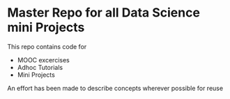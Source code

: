 Master Repo for all Data Science mini Projects
============

This repo contains code for
 * MOOC excercises
 * Adhoc Tutorials
 * Mini Projects

 An effort has been made to describe concepts wherever possible for reuse

